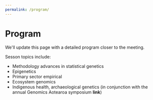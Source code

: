 ```yaml
---
permalink: /program/
---
```


<span></span>

# Program

We'll update this page with a detailed program closer to the meeting.

Sesson topics include:
- Methodology advances in statistical genetics
- Epigenetics 
- Primary sector empirical
- Ecosystem genomics
- Indigenous health, archaeological genetics (in conjunction with the annual Genomics Aotearoa symposium **link**)